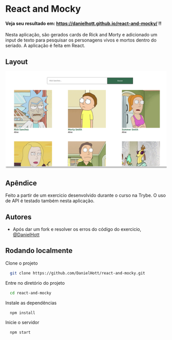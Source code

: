 
# React and Mocky

#### Veja seu resultado em: https://danielhott.github.io/react-and-mocky/ !!

Nesta aplicação, são gerados cards de Rick and Morty e adicionado um input de texto para pesquisar os
personagens vivos e mortos dentro do seriado. A aplicação é feita em React.

## Layout

![Web 1](https://github.com/DanielHott/AppFood/blob/master/media/Sem%20t%C3%ADtulo.png)

## Apêndice

Feito a partir de um exercicio desenvolvido durante o curso na Trybe. O uso de API é testado também nesta aplicação.


## Autores

- Após dar um fork e resolver os erros do código do exercicio, [@DanielHott](https://github.com/DanielHott)


## Rodando localmente

Clone o projeto

```bash
  git clone https://github.com/DanielHott/react-and-mocky.git
```

Entre no diretório do projeto

```bash
  cd react-and-mocky
```

Instale as dependências

```bash
  npm install
```

Inicie o servidor

```bash
  npm start
```

